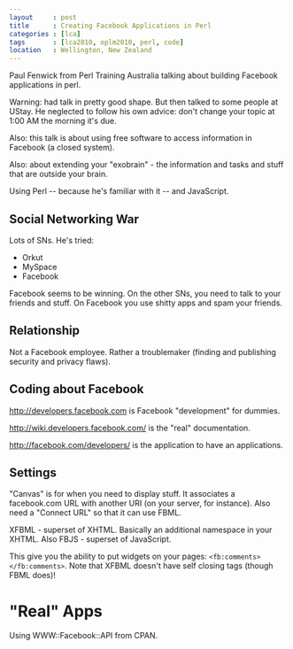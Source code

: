 ```yaml
---
layout     : post
title      : Creating Facebook Applications in Perl
categories : [lca]
tags       : [lca2010, oplm2010, perl, code]
location   : Wellington, New Zealand
---
```


Paul Fenwick from Perl Training Australia talking about building Facebook
applications in perl.

Warning: had talk in pretty good shape. But then talked to some people at
UStay. He neglected to follow his own advice: don't change your topic at 1:00
AM the morning it's due.

Also: this talk is about using free software to access information in Facebook
(a closed system).

Also: about extending your "exobrain" - the information and tasks and stuff
that are outside your brain.

Using Perl -- because he's familiar with it -- and JavaScript.

Social Networking War
---------------------

Lots of SNs. He's tried:

* Orkut
* MySpace
* Facebook

Facebook seems to be winning. On the other SNs, you need to talk to your
friends and stuff. On Facebook you use shitty apps and spam your friends.

Relationship
------------

Not a Facebook employee. Rather a troublemaker (finding and publishing
security and privacy flaws).

Coding about Facebook
---------------------

http://developers.facebook.com is Facebook "development" for dummies.

http://wiki.developers.facebook.com/ is the "real" documentation.

http://facebook.com/developers/ is the application to have an applications.

Settings
--------

"Canvas" is for when you need to display stuff. It associates a facebook.com
URL with another URI (on your server, for instance). Also need a "Connect URL"
so that it can use FBML.

XFBML - superset of XHTML. Basically an additional namespace in your XHTML.
Also FBJS - superset of JavaScript.

This give you the ability to put widgets on your pages:
`<fb:comments></fb:comments>`. Note that XFBML doesn't have self closing tags
(though FBML does)!

"Real" Apps
===========

Using WWW::Facebook::API from CPAN.